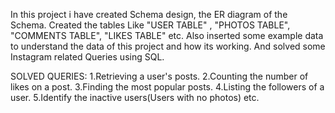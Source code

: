 In this project i have created Schema design, the ER diagram of the Schema. 
Created the tables Like "USER TABLE" , "PHOTOS TABLE", "COMMENTS TABLE", "LIKES TABLE" etc. 
Also inserted some example data to understand the data of this project and how its working. 
And solved some Instagram related Queries using SQL.

SOLVED QUERIES: 
1.Retrieving a user's posts. 
2.Counting the number of likes on a post. 
3.Finding the most popular posts. 
4.Listing the followers of a user. 
5.Identify the inactive users(Users with no photos) etc.
